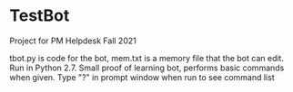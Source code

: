 # TestBot
Project for PM Helpdesk Fall 2021

tbot.py is code for the bot, mem.txt is a memory file that the bot can edit.
Run in Python 2.7.
Small proof of learning bot, performs basic commands when given.
Type "?" in prompt window when run to see command list
